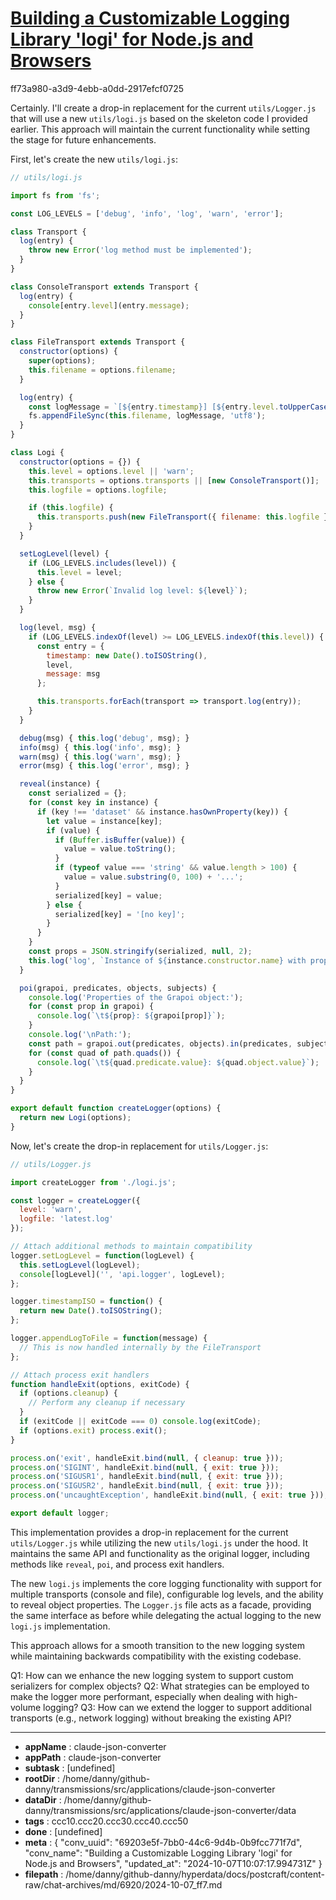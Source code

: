 # [Building a Customizable Logging Library 'logi' for Node.js and Browsers](https://claude.ai/chat/69203e5f-7bb0-44c6-9d4b-0b9fcc771f7d)

ff73a980-a3d9-4ebb-a0dd-2917efcf0725

 Certainly. I'll create a drop-in replacement for the current `utils/Logger.js` that will use a new `utils/logi.js` based on the skeleton code I provided earlier. This approach will maintain the current functionality while setting the stage for future enhancements.

First, let's create the new `utils/logi.js`:

```javascript
// utils/logi.js

import fs from 'fs';

const LOG_LEVELS = ['debug', 'info', 'log', 'warn', 'error'];

class Transport {
  log(entry) {
    throw new Error('log method must be implemented');
  }
}

class ConsoleTransport extends Transport {
  log(entry) {
    console[entry.level](entry.message);
  }
}

class FileTransport extends Transport {
  constructor(options) {
    super(options);
    this.filename = options.filename;
  }

  log(entry) {
    const logMessage = `[${entry.timestamp}] [${entry.level.toUpperCase()}] - ${entry.message}\n`;
    fs.appendFileSync(this.filename, logMessage, 'utf8');
  }
}

class Logi {
  constructor(options = {}) {
    this.level = options.level || 'warn';
    this.transports = options.transports || [new ConsoleTransport()];
    this.logfile = options.logfile;

    if (this.logfile) {
      this.transports.push(new FileTransport({ filename: this.logfile }));
    }
  }

  setLogLevel(level) {
    if (LOG_LEVELS.includes(level)) {
      this.level = level;
    } else {
      throw new Error(`Invalid log level: ${level}`);
    }
  }

  log(level, msg) {
    if (LOG_LEVELS.indexOf(level) >= LOG_LEVELS.indexOf(this.level)) {
      const entry = {
        timestamp: new Date().toISOString(),
        level,
        message: msg
      };

      this.transports.forEach(transport => transport.log(entry));
    }
  }

  debug(msg) { this.log('debug', msg); }
  info(msg) { this.log('info', msg); }
  warn(msg) { this.log('warn', msg); }
  error(msg) { this.log('error', msg); }

  reveal(instance) {
    const serialized = {};
    for (const key in instance) {
      if (key !== 'dataset' && instance.hasOwnProperty(key)) {
        let value = instance[key];
        if (value) {
          if (Buffer.isBuffer(value)) {
            value = value.toString();
          }
          if (typeof value === 'string' && value.length > 100) {
            value = value.substring(0, 100) + '...';
          }
          serialized[key] = value;
        } else {
          serialized[key] = '[no key]';
        }
      }
    }
    const props = JSON.stringify(serialized, null, 2);
    this.log('log', `Instance of ${instance.constructor.name} with properties - \n${props}`);
  }

  poi(grapoi, predicates, objects, subjects) {
    console.log('Properties of the Grapoi object:');
    for (const prop in grapoi) {
      console.log(`\t${prop}: ${grapoi[prop]}`);
    }
    console.log('\nPath:');
    const path = grapoi.out(predicates, objects).in(predicates, subjects);
    for (const quad of path.quads()) {
      console.log(`\t${quad.predicate.value}: ${quad.object.value}`);
    }
  }
}

export default function createLogger(options) {
  return new Logi(options);
}
```

Now, let's create the drop-in replacement for `utils/Logger.js`:

```javascript
// utils/Logger.js

import createLogger from './logi.js';

const logger = createLogger({
  level: 'warn',
  logfile: 'latest.log'
});

// Attach additional methods to maintain compatibility
logger.setLogLevel = function(logLevel) {
  this.setLogLevel(logLevel);
  console[logLevel]('', 'api.logger', logLevel);
};

logger.timestampISO = function() {
  return new Date().toISOString();
};

logger.appendLogToFile = function(message) {
  // This is now handled internally by the FileTransport
};

// Attach process exit handlers
function handleExit(options, exitCode) {
  if (options.cleanup) {
    // Perform any cleanup if necessary
  }
  if (exitCode || exitCode === 0) console.log(exitCode);
  if (options.exit) process.exit();
}

process.on('exit', handleExit.bind(null, { cleanup: true }));
process.on('SIGINT', handleExit.bind(null, { exit: true }));
process.on('SIGUSR1', handleExit.bind(null, { exit: true }));
process.on('SIGUSR2', handleExit.bind(null, { exit: true }));
process.on('uncaughtException', handleExit.bind(null, { exit: true }));

export default logger;
```

This implementation provides a drop-in replacement for the current `utils/Logger.js` while utilizing the new `utils/logi.js` under the hood. It maintains the same API and functionality as the original logger, including methods like `reveal`, `poi`, and process exit handlers.

The new `logi.js` implements the core logging functionality with support for multiple transports (console and file), configurable log levels, and the ability to reveal object properties. The `Logger.js` file acts as a facade, providing the same interface as before while delegating the actual logging to the new `logi.js` implementation.

This approach allows for a smooth transition to the new logging system while maintaining backwards compatibility with the existing codebase.

Q1: How can we enhance the new logging system to support custom serializers for complex objects?
Q2: What strategies can be employed to make the logger more performant, especially when dealing with high-volume logging?
Q3: How can we extend the logger to support additional transports (e.g., network logging) without breaking the existing API?

---

* **appName** : claude-json-converter
* **appPath** : claude-json-converter
* **subtask** : [undefined]
* **rootDir** : /home/danny/github-danny/transmissions/src/applications/claude-json-converter
* **dataDir** : /home/danny/github-danny/transmissions/src/applications/claude-json-converter/data
* **tags** : ccc10.ccc20.ccc30.ccc40.ccc50
* **done** : [undefined]
* **meta** : {
  "conv_uuid": "69203e5f-7bb0-44c6-9d4b-0b9fcc771f7d",
  "conv_name": "Building a Customizable Logging Library 'logi' for Node.js and Browsers",
  "updated_at": "2024-10-07T10:07:17.994731Z"
}
* **filepath** : /home/danny/github-danny/hyperdata/docs/postcraft/content-raw/chat-archives/md/6920/2024-10-07_ff7.md